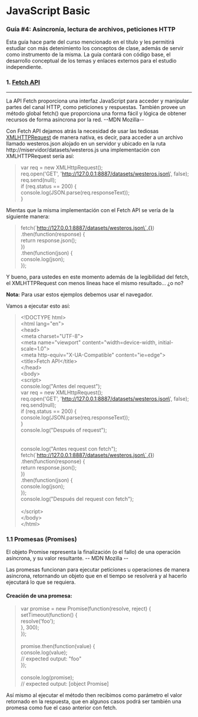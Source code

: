 JavaScript Basic
================

### Guía \#4: Asincronía, lectura de archivos, peticiones HTTP

Esta guía hace parte del curso mencionado en el título y les permitirá
estudiar con más detenimiento los conceptos de clase, además de servir
como instrumento de la misma. La guía contará con código base, el
desarrollo conceptual de los temas y enlaces externos para el estudio
independiente.

### 1. [ Fetch API](https://developer.mozilla.org/es/docs/Web/API/Fetch_API/Utilizando_Fetch "Link")
------------------------------------------------------------------------------------------------

La API Fetch proporciona una interfaz JavaScript para acceder y
manipular partes del canal HTTP, como peticiones y respuestas. También
provee un método global fetch() que proporciona una forma fácil y lógica
de obtener recursos de forma asíncrona por la red. --MDN Mozilla--

Con Fetch API dejamos atrás la necesidad de usar las tediosas [XMLHTTPRequest](https://developer.mozilla.org/en/XMLHttpRequest "Link") de manera nativa, es decir, para acceder a un archivo llamado westeros.json alojado en un servidor y ubicado en la ruta http://miservidor/datasets/westeros.js una implementación con XMLHTTPRequest sería así:

> var req = new XMLHttpRequest();\
> req.open(\'GET\', \'http://127.0.0.1:8887/datasets/westeros.json\',
> false);\
> req.send(null);\
> if (req.status == 200) {\
> console.log(JSON.parse(req.responseText));\
> }

Mientas que la misma implementación con el Fetch API se vería de la
siguiente manera:

> fetch(\`http://127.0.0.1:8887/datasets/westeros.json\`,{})\
> .then(function(response) {\
> return response.json();\
> })\
> .then(function(json) {\
> console.log(json);\
> });

Y bueno, para ustedes en este momento además de la legibilidad del
fetch, el XMLHTTPRequest con menos líneas hace el mismo resultado... ¿o
no?

**Nota:** Para usar estos ejemplos debemos usar el navegador.

Vamos a ejecutar esto así:

> \<!DOCTYPE html\>\
> \<html lang=\"en\"\>\
> \<head\>\
> \<meta charset=\"UTF-8\"\>\
> \<meta name=\"viewport\" content=\"width=device-width,
> initial-scale=1.0\"\>\
> \<meta http-equiv=\"X-UA-Compatible\" content=\"ie=edge\"\>\
> \<title\>Fetch API\</title\>\
> \</head\>\
> \<body\>\
> \<script\>\
> console.log(\"Antes del request\");\
> var req = new XMLHttpRequest();\
> req.open(\'GET\', \'http://127.0.0.1:8887/datasets/westeros.json\',
> false);\
> req.send(null);\
> if (req.status == 200) {\
> console.log(JSON.parse(req.responseText));\
> }\
> console.log(\"Después of request\");\
> \
> \
> console.log(\"Antes request con fetch\");\
> fetch(\`http://127.0.0.1:8887/datasets/westeros.json\`,{})\
> .then(function(response) {\
> return response.json();\
> })\
> .then(function(json) {\
> console.log(json);\
> });\
> console.log(\"Después del request con fetch\");\
> \
> \</script\>\
> \</body\>\
> \</html\>

### 1.1 Promesas (Promises)

El objeto Promise representa la finalización (o el fallo) de una
operación asíncrona, y su valor resultante. -- MDN Mozilla --

Las promesas funcionan para ejecutar peticiones u operaciones de manera
asincrona, retornando un objeto que en el tiempo se resolverá y al
hacerlo ejecutará lo que se requiera.

#### Creación de una promesa:

> var promise = new Promise(function(resolve, reject) {\
> setTimeout(function() {\
> resolve(\'foo\');\
> }, 300);\
> });\
> \
> promise.then(function(value) {\
> console.log(value);\
> // expected output: \"foo\"\
> });\
> \
> console.log(promise);\
> // expected output: [object Promise]

Así mismo al ejecutar el método then recibimos como parámetro el valor retornado en la respuesta, que en algunos casos podrá ser también una promesa como fue el caso anterior con fetch.
